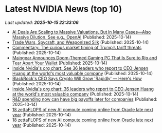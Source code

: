 # Latest NVIDIA News (top 10)
_Last updated: **2025-10-15 22:33:06**_

- [AI Deals Are Scaling to Massive Valuations. But In Many Cases—Also Massive Dilution. See e.g., OpenAI](https://www.saastr.com/ai-deals-are-scaling-to-massive-valuations-but-in-many-cases-also-massive-dilution-see-e-g-openai/) (Published: 2025-10-14)
- [Trade Wars, Spycraft, and Weaponized Silk](https://dailyreckoning.com/trade-wars-spycraft-and-weaponized-silk/) (Published: 2025-10-14)
- [Commentary: The curious market timing of Trump’s tariff threats](https://www.channelnewsasia.com/commentary/trump-tariffs-china-stock-market-timing-trade-5400931) (Published: 2025-10-14)
- [Maingear Announces Doom-Themed Gaming PC That Is Sure to Rip and Tear Apart Your Wallet](https://www.cnet.com/tech/computing/maingear-announces-doom-themed-gaming-pc-that-is-sure-to-rip-and-tear-apart-your-wallet/) (Published: 2025-10-14)
- [Inside Nvidia's org chart: See 36 leaders who report to CEO Jensen Huang at the world's most valuable company](https://www.businessinsider.com/nvidia-org-chart-leaders-report-to-ceo-jensen-huang-2025-10) (Published: 2025-10-14)
- [BlackRock's CEO Says Crypto Will Grow 'Rapidly' — Here's How](https://finance.yahoo.com/news/blackrocks-ceo-says-crypto-grow-213120122.html) (Published: 2025-10-14)
- [Inside Nvidia's org chart: 36 leaders who report to CEO Jensen Huang at the world's most valuable company](https://biztoc.com/x/0ccf95b408bd5cc4) (Published: 2025-10-14)
- [R&D spending now can have big payoffs later for companies](https://www.thestreet.com/technology/rd-spending-now-can-have-big-payoffs-later-for-companies) (Published: 2025-10-14)
- [18 zettaFLOPS of new AI compute coming online from Oracle late next year](https://biztoc.com/x/4065c7d334334018) (Published: 2025-10-14)
- [18 zettaFLOPS of new AI compute coming online from Oracle late next year](https://www.theregister.com/2025/10/14/oracle_amd_nvidia/) (Published: 2025-10-14)

